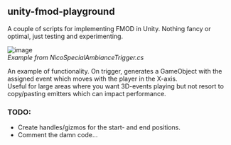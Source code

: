## unity-fmod-playground

A couple of scripts for implementing FMOD in Unity. Nothing fancy or optimal, just testing and experimenting.  

![image](https://user-images.githubusercontent.com/101659586/174845924-94afa359-9496-4dcd-ba4f-99953c166d38.png)  
*Example from NicoSpecialAmbianceTrigger.cs*  

An example of functionality. On trigger, generates a GameObject with the assigned event which moves with the player in the X-axis.  
Useful for large areas where you want 3D-events playing but not resort to copy/pasting emitters which can impact performance.   
  
### TODO:
* Create handles/gizmos for the start- and end positions.
* Comment the damn code...
